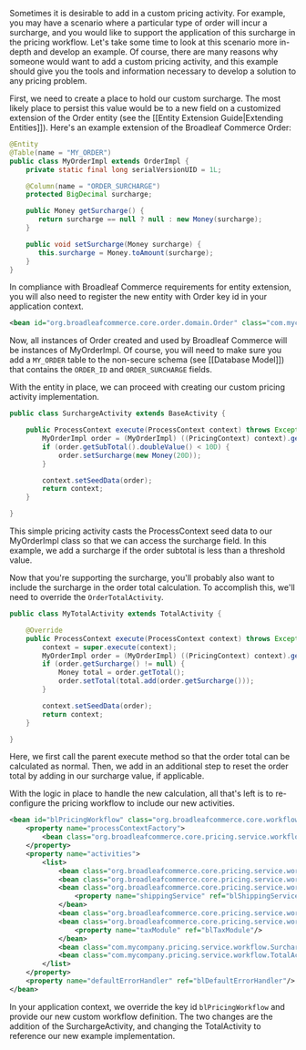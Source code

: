 Sometimes it is desirable to add in a custom pricing activity. For example, you may have a scenario where a particular type of order will incur a surcharge, and you would like to support the application of this surcharge in the pricing workflow. Let's take some time to look at this scenario more in-depth and develop an example. Of course, there are many reasons why someone would want to add a custom pricing activity, and this example should give you the tools and information necessary to develop a solution to any pricing problem.

First, we need to create a place to hold our custom surcharge. The most likely place to persist this value would be to a new field on a customized extension of the Order entity (see the [[Entity Extension Guide|Extending Entities]]). Here's an example extension of the Broadleaf Commerce Order:

```java
@Entity
@Table(name = "MY_ORDER")
public class MyOrderImpl extends OrderImpl {
    private static final long serialVersionUID = 1L;

    @Column(name = "ORDER_SURCHARGE")
    protected BigDecimal surcharge;

    public Money getSurcharge() {
       return surcharge == null ? null : new Money(surcharge);
    }

    public void setSurcharge(Money surcharge) {
       this.surcharge = Money.toAmount(surcharge);
    }
}
```

In compliance with Broadleaf Commerce requirements for entity extension, you will also need to register the new entity with Order key id in your application context.

```xml
<bean id="org.broadleafcommerce.core.order.domain.Order" class="com.mycompany.order.domain.MyOrderImpl" scope="prototype"/>
```

Now, all instances of Order created and used by Broadleaf Commerce will be instances of MyOrderImpl. Of course, you will need to make sure you add a `MY_ORDER` table to the non-secure schema (see [[Database Model]]) that contains the `ORDER_ID` and `ORDER_SURCHARGE` fields.

With the entity in place, we can proceed with creating our custom pricing activity implementation.

```java
public class SurchargeActivity extends BaseActivity {

    public ProcessContext execute(ProcessContext context) throws Exception {
        MyOrderImpl order = (MyOrderImpl) ((PricingContext) context).getSeedData();
        if (order.getSubTotal().doubleValue() < 10D) {
            order.setSurcharge(new Money(20D));
        }

        context.setSeedData(order);
        return context;
    }

}
```

This simple pricing activity casts the ProcessContext seed data to our MyOrderImpl class so that we can access the surcharge field. In this example, we add a surcharge if the order subtotal is less than a threshold value.

Now that you're supporting the surcharge, you'll probably also want to include the surcharge in the order total calculation. To accomplish this, we'll need to override the `OrderTotalActivity`.

```java
public class MyTotalActivity extends TotalActivity {

    @Override
    public ProcessContext execute(ProcessContext context) throws Exception {
        context = super.execute(context);
        MyOrderImpl order = (MyOrderImpl) ((PricingContext) context).getSeedData();
        if (order.getSurcharge() != null) {
            Money total = order.getTotal();
            order.setTotal(total.add(order.getSurcharge()));
        }

        context.setSeedData(order);
        return context;
    }

}
```

Here, we first call the parent execute method so that the order total can be calculated as normal. Then, we add in an additional step to reset the order total by adding in our surcharge value, if applicable.

With the logic in place to handle the new calculation, all that's left is to re-configure the pricing workflow to include our new activities.

```xml
<bean id="blPricingWorkflow" class="org.broadleafcommerce.core.workflow.SequenceProcessor">
    <property name="processContextFactory">
        <bean class="org.broadleafcommerce.core.pricing.service.workflow.PricingProcessContextFactory"/>
    </property>
    <property name="activities">
        <list>
            <bean class="org.broadleafcommerce.core.pricing.service.workflow.OfferActivity"/>
            <bean class="org.broadleafcommerce.core.pricing.service.workflow.FulfillmentGroupTotalActivity"/>
            <bean class="org.broadleafcommerce.core.pricing.service.workflow.ShippingActivity">
                <property name="shippingService" ref="blShippingService"/>
            </bean>
            <bean class="org.broadleafcommerce.core.pricing.service.workflow.ShippingOfferActivity"/>
            <bean class="org.broadleafcommerce.core.pricing.service.workflow.TaxActivity">
                <property name="taxModule" ref="blTaxModule"/>
            </bean>
            <bean class="com.mycompany.pricing.service.workflow.SurchargeActivity"/>
            <bean class="com.mycompany.pricing.service.workflow.TotalActivity"/>
        </list>
    </property>
    <property name="defaultErrorHandler" ref="blDefaultErrorHandler"/>
</bean>
```

In your application context, we override the key id `blPricingWorkflow` and provide our new custom workflow definition. The two changes are the addition of the SurchargeActivity, and changing the TotalActivity to reference our new example implementation.
